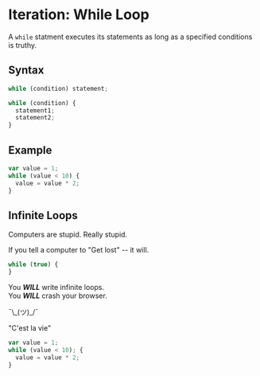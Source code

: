 # Iteration: While Loop

A `while` statment executes its statements as long as a specified conditions is truthy.

## Syntax
```js
while (condition) statement;
```
```js
while (condition) {
  statement1;
  statement2;
}
```

## Example
```js
var value = 1;
while (value < 10) {
  value = value * 2;
}
```

## Infinite Loops
Computers are stupid.  Really stupid.

If you tell a computer to "Get lost" -- it will.

```js
while (true) {
}
```

You ***WILL*** write infinite loops.  
You ***WILL*** crash your browser.

¯\\\_(ツ)_/¯ 

"C'est la vie"

```js
var value = 1;
while (value < 10); {
  value = value * 2;
}
```
